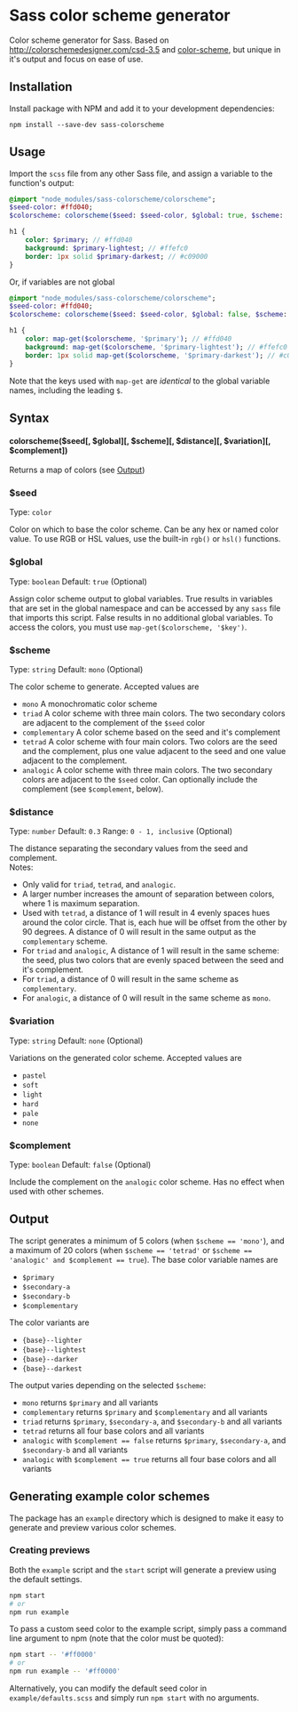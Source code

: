 # Sass color scheme generator
Color scheme generator for Sass.  Based on http://colorschemedesigner.com/csd-3.5 and [color-scheme](https://www.npmjs.com/package/color-scheme), but unique in it's output and focus on ease of use.



## Installation

Install package with NPM and add it to your development dependencies:

`npm install --save-dev sass-colorscheme`



## Usage

Import the `scss` file from any other Sass file, 
and assign a variable to the function's output:

```sass
@import "node_modules/sass-colorscheme/colorscheme";
$seed-color: #ffd040;
$colorscheme: colorscheme($seed: $seed-color, $global: true, $scheme: 'mono');

h1 {
    color: $primary; // #ffd040
    background: $primary-lightest; // #ffefc0
    border: 1px solid $primary-darkest; // #c09000
}
```
Or, if variables are not global  

```sass
@import "node_modules/sass-colorscheme/colorscheme";
$seed-color: #ffd040;
$colorscheme: colorscheme($seed: $seed-color, $global: false, $scheme: 'mono');

h1 {
    color: map-get($colorscheme, '$primary'); // #ffd040
    background: map-get($colorscheme, '$primary-lightest'); // #ffefc0
    border: 1px solid map-get($colorscheme, '$primary-darkest'); // #c09000
}
```

Note that the keys used with `map-get` are _identical_ to the global variable names, including the leading `$`. 



## Syntax

#### colorscheme($seed[, $global][, $scheme][, $distance][, $variation][, $complement])

Returns a map of colors (see [Output](#output))

### $seed
Type: `color`

Color on which to base the color scheme.  Can be any hex or named color 
value. To use RGB or HSL values, use the built-in `rgb()` or `hsl()` functions.
    
### $global 
Type: `boolean` Default: `true` (Optional)

Assign color scheme output to global variables.  True results in 
variables that are set in the global namespace and can be 
accessed by any `sass` file that imports this script.  False 
results in no additional global variables.  To access the colors, 
you must use `map-get($colorscheme, '$key')`.
    
### $scheme 
Type: `string` Default: `mono` (Optional)

The color scheme to generate.  Accepted values are

* `mono` A monochromatic color scheme
* `triad` A color scheme with three main colors. 
The two secondary colors are adjacent to the complement of the `$seed` color
* `complementary` A color scheme based on the seed and it's complement
* `tetrad` A color scheme with four main colors.  Two colors are the 
seed and the complement, plus one value adjacent to the seed and one 
value adjacent to the complement.
* `analogic` A color scheme with three main colors. The two secondary 
colors are adjacent to the `$seed` color.  Can optionally include the 
complement (see `$complement`, below).

### $distance
Type: `number` Default: `0.3` Range: `0 - 1, inclusive` (Optional)

The distance separating the secondary values from the seed and complement.  
Notes:

* Only valid for `triad`, `tetrad`, and `analogic`.
* A larger number increases the amount of separation between 
colors, where 1 is maximum separation.  
* Used with `tetrad`, a distance of 1 will result in 4 evenly 
spaces hues around the color circle.  That is, each hue will 
be offset from the other by 90 degrees.  A distance of 0 will 
result in the same output as the `complementary` scheme.
* For `triad` and `analogic`, A distance of 1 will result in 
the same scheme: the seed, plus two colors that are evenly 
spaced between the seed and it's complement.
* For `triad`, a distance of 0 will result in the same scheme as `complementary`.
* For `analogic`, a distance of 0 will result in the same scheme as `mono`.
    
### $variation
Type: `string` Default: `none` (Optional)

Variations on the generated color scheme.  Accepted values are
    
* `pastel`
* `soft`
* `light`
* `hard`
* `pale`
* `none`

### $complement
Type: `boolean` Default: `false` (Optional)

Include the complement on the `analogic` color scheme.  Has no effect when 
used with other schemes. 


## Output

The script generates a minimum of 5 colors (when `$scheme == 'mono'`), 
and a maximum of 20 colors (when `$scheme == 'tetrad'` or `$scheme == 'analogic' and $complement == true`).
The base color variable names are

* `$primary`
* `$secondary-a`
* `$secondary-b`
* `$complementary`

The color variants are

* `{base}--lighter`
* `{base}--lightest`
* `{base}--darker`
* `{base}--darkest`

The output varies depending on the selected `$scheme`:

* `mono` returns `$primary` and all variants
* `complementary` returns `$primary` and `$complementary` and all variants 
* `triad` returns `$primary`, `$secondary-a`, and `$secondary-b` and all variants
* `tetrad` returns all four base colors and all variants
* `analogic` with `$complement == false` returns `$primary`, `$secondary-a`, and `$secondary-b` and all variants
* `analogic` with `$complement == true` returns all four base colors and all variants


## Generating example color schemes

The package has an `example` directory which is designed to make it easy to generate and preview various color schemes.

### Creating previews

Both the `example` script and the `start` script will generate a preview using the default settings.

```bash
npm start
# or
npm run example
```

To pass a custom seed color to the example script, simply pass a command line argument to npm (note that the color must be quoted):

```bash
npm start -- '#ff0000'
# or
npm run example -- '#ff0000'
```

Alternatively, you can modify the default seed color in `example/defaults.scss` and simply run `npm start` with no arguments.